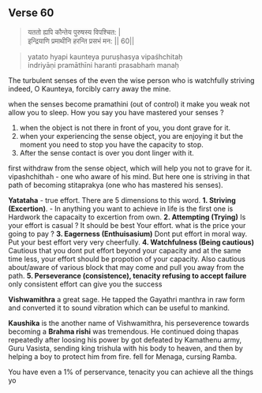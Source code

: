 ## Verse 60

> यततो ह्यपि कौन्तेय पुरुषस्य विपश्चित: |  
इन्द्रियाणि प्रमाथीनि हरन्ति प्रसभं मन: || 60||

>yatato hyapi kaunteya puruṣhasya vipaśhchitaḥ  
indriyāṇi pramāthīni haranti prasabhaṁ manaḥ

The turbulent senses of the even the wise person who is 
watchfully striving indeed, O Kaunteya, forcibly carry away the mine.  

when the senses become pramathini (out of control) it make you weak not allow you to sleep. How you say you have mastered your senses ? 
1. when the object is not there in front of you, you dont grave for it.
2. when your experiencing the sense object, you are enjoying it but the moment you need to stop you have the capacity to stop.
3. After the sense contact is over you dont linger with it.

first withdraw from the sense object, which will help you not to grave for it.  
vipashchithah - one who aware of his mind. But here one is striving in that path of becoming stitaprakya (one who has mastered his senses). 

**Yatataha** - true effort. There are 5 dimensions to this word. 
**1. Striving (Excertion)**. - In anything you want to achieve in life is the first one is Hardwork the capacaity to excertion from own. 
**2. Attempting (Trying)**  Is your effort is casual ? It should be best Your effort. what is the price your going to pay ? 
**3. Eagerness (Enthuisasium)** Dont put effort in moral way. Put your best effort very very cheerfully.
**4. Watchfulness (Being cautious)**  Cautious that you dont put effort beyond your capacity and at the same time less, your effort should be propotion of your capacity. Also cautious about/aware of various block that may come and pull you away from the path.
**5. Perseverance (consistence), tenacity refusing to accept failure**  only consistent effort can give you the success


**Vishwamithra** a great sage. He tapped the Gayathri manthra in raw form and converted it to sound vibration which can be useful to mankind. 

**Kaushika** is the another name of Vishwamithra, his perseverence towards becoming a **Brahma rishi** was tremendous. He continued doing thapas repeatedly after loosing his power by got defeated by Kamathenu army, Guru Vasista, sending king trishula with his body to heaven, and then by helping a boy to protect him from fire.  fell for Menaga, cursing Ramba.

You have even a 1% of perservance, tenacity you can achieve all the things yo




<!--stackedit_data:
eyJoaXN0b3J5IjpbLTgxNDQwMTA1MCwtNDcxNTIzMjIwLC0xNj
IxMjczMjg4LC0xMTYwNTAxNzMwLDExNjU0Mzk4OTgsNzIxNzQ2
MzY2LC0xMjMwNjg2ODE4LC0zNjY2MDYwNjQsMTI3NjI2Njk4MS
w0NjA0NTY5MzYsLTE4ODc3NDkyODEsLTEyMzEwMTYyMTddfQ==

-->